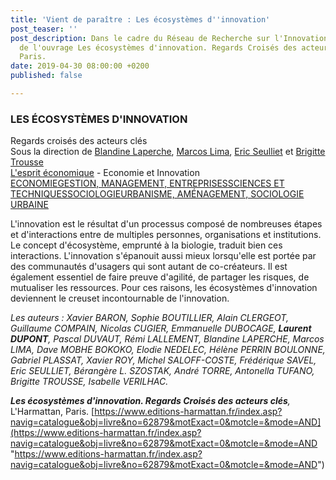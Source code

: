 ```yaml
---
title: 'Vient de paraître : Les écosystèmes d''innovation'
post_teaser: ''
post_description: Dans le cadre du Réseau de Recherche sur l'Innovation (RRI), publication
  de l'ouvrage Les écosystèmes d'innovation. Regards Croisés des acteurs clés, L'Harmattan,
  Paris.
date: 2019-04-30 08:00:00 +0200
published: false

---
```

### LES ÉCOSYSTÈMES D'INNOVATION

Regards croisés des acteurs clés  
 Sous la direction de [Blandine Laperche](https://www.editions-harmattan.fr/index.asp?navig=auteurs&obj=artiste&no=168 "Lire la fiche de l'auteur"), [Marcos Lima](https://www.editions-harmattan.fr/index.asp?navig=auteurs&obj=artiste&no=36620 "Lire la fiche de l'auteur"), [Eric Seulliet](https://www.editions-harmattan.fr/index.asp?navig=auteurs&obj=artiste&no=36621 "Lire la fiche de l'auteur") et [Brigitte Trousse](https://www.editions-harmattan.fr/index.asp?navig=auteurs&obj=artiste&no=36622 "Lire la fiche de l'auteur")  
[L'esprit économique](https://www.editions-harmattan.fr/index.asp?navig=catalogue&obj=collection&no=45 "Détail de la collection") - Economie et Innovation  
[ECONOMIE](https://www.editions-harmattan.fr/index.asp?navig=catalogue&obj=result&no_specialite=12 "Liste des ouvrages classés dans ECONOMIE")[GESTION, MANAGEMENT, ENTREPRISES](https://www.editions-harmattan.fr/index.asp?navig=catalogue&obj=result&no_specialite=35 "Liste des ouvrages classés dans GESTION, MANAGEMENT, ENTREPRISES")[SCIENCES ET TECHNIQUES](https://www.editions-harmattan.fr/index.asp?navig=catalogue&obj=result&no_specialite=31 "Liste des ouvrages classés dans SCIENCES ET TECHNIQUES")[SOCIOLOGIE](https://www.editions-harmattan.fr/index.asp?navig=catalogue&obj=result&no_specialite=28 "Liste des ouvrages classés dans SOCIOLOGIE")[URBANISME, AMÉNAGEMENT, SOCIOLOGIE URBAINE](https://www.editions-harmattan.fr/index.asp?navig=catalogue&obj=result&no_specialite=16 "Liste des ouvrages classés dans URBANISME, AMÉNAGEMENT, SOCIOLOGIE URBAINE")  
  
L'innovation est le résultat d'un processus composé de nombreuses étapes et d'interactions entre de multiples personnes, organisations et institutions. Le concept d'écosystème, emprunté à la biologie, traduit bien ces interactions. L'innovation s'épanouit aussi mieux lorsqu'elle est portée par des communautés d'usagers qui sont autant de co-créateurs. Il est également essentiel de faire preuve d'agilité, de partager les risques, de mutualiser les ressources. Pour ces raisons, les écosystèmes d'innovation deviennent le creuset incontournable de l'innovation.

  
_Les auteurs : Xavier BARON, Sophie BOUTILLIER, Alain CLERGEOT, Guillaume COMPAIN, Nicolas CUGIER, Emmanuelle DUBOCAGE, **Laurent DUPONT**, Pascal DUVAUT, Rémi LALLEMENT, Blandine LAPERCHE, Marcos LIMA, Dave MOBHE BOKOKO, Elodie NEDELEC, Hélène PERRIN BOULONNE, Gabriel PLASSAT, Xavier ROY, Michel SALOFF-COSTE, Frédérique SAVEL, Eric SEULLIET, Bérangère L. SZOSTAK, André TORRE, Antonella TUFANO, Brigitte TROUSSE, Isabelle VERILHAC._

**_Les écosystèmes d'innovation. Regards Croisés des acteurs clés_**_,_ L'Harmattan, Paris. [https://www.editions-harmattan.fr/index.asp?navig=catalogue&obj=livre&no=62879&motExact=0&motcle=&mode=AND](https://www.editions-harmattan.fr/index.asp?navig=catalogue&obj=livre&no=62879&motExact=0&motcle=&mode=AND "https://www.editions-harmattan.fr/index.asp?navig=catalogue&obj=livre&no=62879&motExact=0&motcle=&mode=AND")